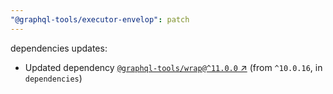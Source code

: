 ```yaml
---
"@graphql-tools/executor-envelop": patch
---
```

dependencies updates:
  - Updated dependency [`@graphql-tools/wrap@^11.0.0` ↗︎](https://www.npmjs.com/package/@graphql-tools/wrap/v/11.0.0) (from `^10.0.16`, in `dependencies`)

